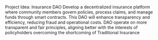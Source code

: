 Project Idea: Insurance DAO
Develop a decentralized insurance platform where community members govern policies, process claims, and manage funds through smart contracts. This DAO will enhance transparency and efficiency, reducing fraud and operational costs.
DAO operate on more transparent and fair principles, aligning better with the interests of policyholders overcoming the shortcoming of Traditional Insurance